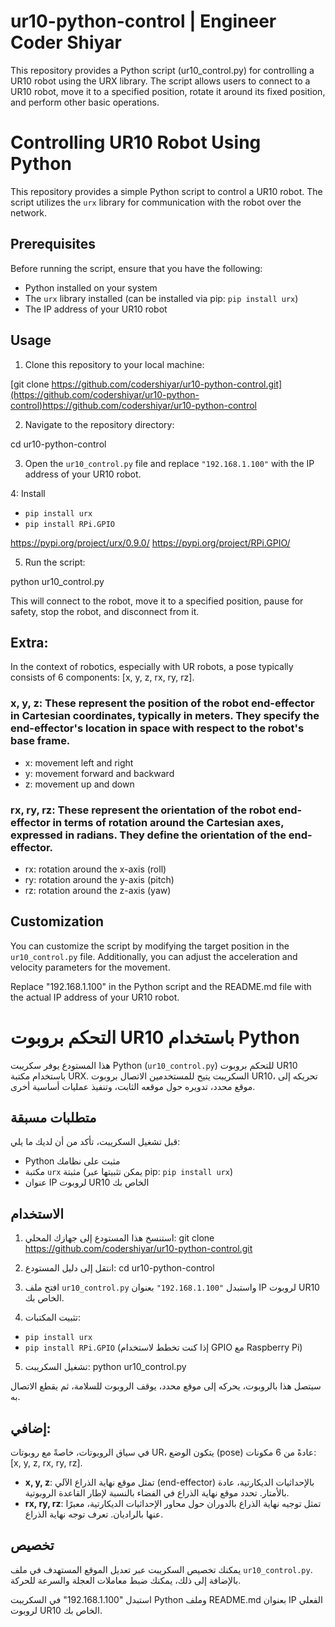 # ur10-python-control | Engineer Coder Shiyar
This repository provides a Python script (ur10_control.py) for controlling a UR10 robot using the URX library. The script allows users to connect to a UR10 robot, move it to a specified position, rotate it around its fixed position, and perform other basic operations.

# Controlling UR10 Robot Using Python

This repository provides a simple Python script to control a UR10 robot. The script utilizes the `urx` library for communication with the robot over the network.

## Prerequisites

Before running the script, ensure that you have the following:

- Python installed on your system
- The `urx` library installed (can be installed via pip: `pip install urx`)
- The IP address of your UR10 robot

## Usage

1. Clone this repository to your local machine:

[git clone https://github.com/codershiyar/ur10-python-control.git](https://github.com/codershiyar/ur10-python-control)https://github.com/codershiyar/ur10-python-control

2. Navigate to the repository directory:

cd ur10-python-control

3. Open the `ur10_control.py` file and replace `"192.168.1.100"` with the IP address of your UR10 robot.

4: Install 
- `pip install urx `
- `pip install RPi.GPIO`

https://pypi.org/project/urx/0.9.0/
https://pypi.org/project/RPi.GPIO/ 

5. Run the script:

python ur10_control.py

This will connect to the robot, move it to a specified position, pause for safety, stop the robot, and disconnect from it.

## Extra:
In the context of robotics, especially with UR robots, a pose typically consists of 6 components: [x, y, z, rx, ry, rz].

### x, y, z: These represent the position of the robot end-effector in Cartesian coordinates, typically in meters. They specify the end-effector's location in space with respect to the robot's base frame.

- x: movement left and right
- y: movement forward and backward
- z: movement up and down
### rx, ry, rz: These represent the orientation of the robot end-effector in terms of rotation around the Cartesian axes, expressed in radians. They define the orientation of the end-effector.
- rx: rotation around the x-axis (roll)
- ry: rotation around the y-axis (pitch)
- rz: rotation around the z-axis (yaw)

## Customization

You can customize the script by modifying the target position in the `ur10_control.py` file. Additionally, you can adjust the acceleration and velocity parameters for the movement.

Replace "192.168.1.100" in the Python script and the README.md file with the actual IP address of your UR10 robot.



# التحكم بروبوت UR10 باستخدام Python

هذا المستودع يوفر سكريبت Python (`ur10_control.py`) للتحكم بروبوت UR10 باستخدام مكتبة URX. السكريبت يتيح للمستخدمين الاتصال بروبوت UR10، تحريكه إلى موقع محدد، تدويره حول موقعه الثابت، وتنفيذ عمليات أساسية أخرى.

## متطلبات مسبقة

قبل تشغيل السكريبت، تأكد من أن لديك ما يلي:

- Python مثبت على نظامك
- مكتبة `urx` مثبتة (يمكن تثبيتها عبر pip: `pip install urx`)
- عنوان IP لروبوت UR10 الخاص بك

## الاستخدام

1. استنسخ هذا المستودع إلى جهازك المحلي:
git clone https://github.com/codershiyar/ur10-python-control.git

2. انتقل إلى دليل المستودع:
cd ur10-python-control

3. افتح ملف `ur10_control.py` واستبدل `"192.168.1.100"` بعنوان IP لروبوت UR10 الخاص بك.

4. تثبيت المكتبات:
- `pip install urx`
- `pip install RPi.GPIO` (إذا كنت تخطط لاستخدام GPIO مع Raspberry Pi)

5. تشغيل السكريبت:
python ur10_control.py

سيتصل هذا بالروبوت، يحركه إلى موقع محدد، يوقف الروبوت للسلامة، ثم يقطع الاتصال به.

## إضافي:
في سياق الروبوتات، خاصةً مع روبوتات UR، يتكون الوضع (pose) عادةً من 6 مكونات: [x, y, z, rx, ry, rz].

- **x, y, z**: تمثل موقع نهاية الذراع الآلي (end-effector) بالإحداثيات الديكارتية، عادة بالأمتار. تحدد موقع نهاية الذراع في الفضاء بالنسبة لإطار القاعدة الروبوتية.
- **rx, ry, rz**: تمثل توجيه نهاية الذراع بالدوران حول محاور الإحداثيات الديكارتية، معبرًا عنها بالراديان. تعرف توجه نهاية الذراع.

## تخصيص

يمكنك تخصيص السكريبت عبر تعديل الموقع المستهدف في ملف `ur10_control.py`. بالإضافة إلى ذلك، يمكنك ضبط معاملات العجلة والسرعة للحركة.

استبدل "192.168.1.100" في السكريبت Python وملف README.md بعنوان IP الفعلي لروبوت UR10 الخاص بك.


